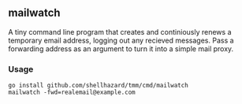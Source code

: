 ## mailwatch

A tiny command line program that creates and continiously renews a temporary email address, logging out any recieved messages. Pass a forwarding address as an argument to turn it into a simple mail proxy.

### Usage

```
go install github.com/shellhazard/tmm/cmd/mailwatch
mailwatch -fwd=realemail@example.com
```